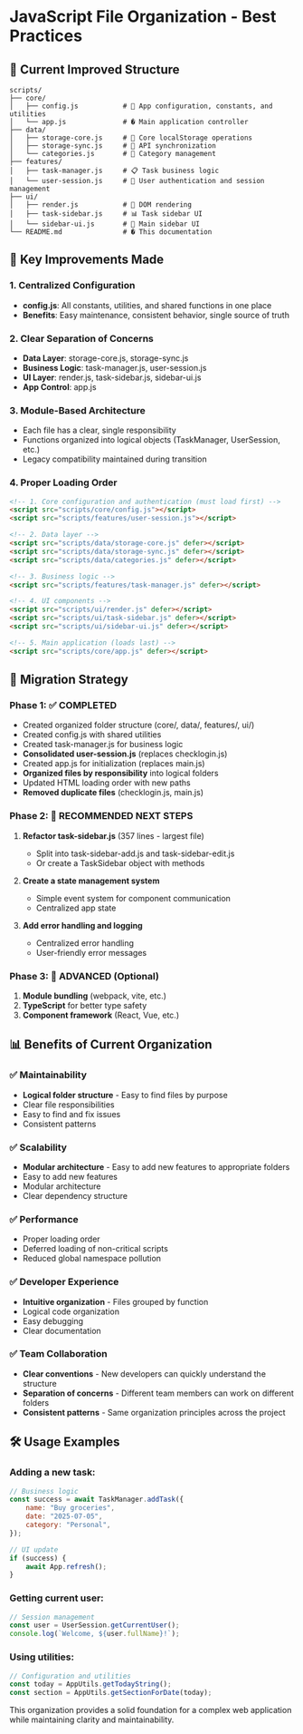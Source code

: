 # JavaScript File Organization - Best Practices

## 📁 Current Improved Structure

```
scripts/
├── core/
│   ├── config.js           # 🔧 App configuration, constants, and utilities
│   └── app.js              # � Main application controller
├── data/
│   ├── storage-core.js     # 💾 Core localStorage operations
│   ├── storage-sync.js     # 🔄 API synchronization
│   └── categories.js       # 📂 Category management
├── features/
│   ├── task-manager.js     # 📋 Task business logic
│   └── user-session.js     # 🔐 User authentication and session management
├── ui/
│   ├── render.js           # 🎨 DOM rendering
│   ├── task-sidebar.js     # 📊 Task sidebar UI
│   └── sidebar-ui.js       # 📱 Main sidebar UI
└── README.md               # � This documentation
```

## 🎯 Key Improvements Made

### 1. **Centralized Configuration**

- **config.js**: All constants, utilities, and shared functions in one place
- **Benefits**: Easy maintenance, consistent behavior, single source of truth

### 2. **Clear Separation of Concerns**

- **Data Layer**: storage-core.js, storage-sync.js
- **Business Logic**: task-manager.js, user-session.js
- **UI Layer**: render.js, task-sidebar.js, sidebar-ui.js
- **App Control**: app.js

### 3. **Module-Based Architecture**

- Each file has a clear, single responsibility
- Functions organized into logical objects (TaskManager, UserSession, etc.)
- Legacy compatibility maintained during transition

### 4. **Proper Loading Order**

```html
<!-- 1. Core configuration and authentication (must load first) -->
<script src="scripts/core/config.js"></script>
<script src="scripts/features/user-session.js"></script>

<!-- 2. Data layer -->
<script src="scripts/data/storage-core.js" defer></script>
<script src="scripts/data/storage-sync.js" defer></script>
<script src="scripts/data/categories.js" defer></script>

<!-- 3. Business logic -->
<script src="scripts/features/task-manager.js" defer></script>

<!-- 4. UI components -->
<script src="scripts/ui/render.js" defer></script>
<script src="scripts/ui/task-sidebar.js" defer></script>
<script src="scripts/ui/sidebar-ui.js" defer></script>

<!-- 5. Main application (loads last) -->
<script src="scripts/core/app.js" defer></script>
```

## 🔄 Migration Strategy

### Phase 1: ✅ COMPLETED

- Created organized folder structure (core/, data/, features/, ui/)
- Created config.js with shared utilities
- Created task-manager.js for business logic
- **Consolidated user-session.js** (replaces checklogin.js)
- Created app.js for initialization (replaces main.js)
- **Organized files by responsibility** into logical folders
- Updated HTML loading order with new paths
- **Removed duplicate files** (checklogin.js, main.js)

### Phase 2: 🔄 RECOMMENDED NEXT STEPS

1. **Refactor task-sidebar.js** (357 lines - largest file)

   - Split into task-sidebar-add.js and task-sidebar-edit.js
   - Or create a TaskSidebar object with methods

2. **Create a state management system**

   - Simple event system for component communication
   - Centralized app state

3. **Add error handling and logging**
   - Centralized error handling
   - User-friendly error messages

### Phase 3: 🚀 ADVANCED (Optional)

1. **Module bundling** (webpack, vite, etc.)
2. **TypeScript** for better type safety
3. **Component framework** (React, Vue, etc.)

## 📊 Benefits of Current Organization

### ✅ **Maintainability**

- **Logical folder structure** - Easy to find files by purpose
- Clear file responsibilities
- Easy to find and fix issues
- Consistent patterns

### ✅ **Scalability**

- **Modular architecture** - Easy to add new features to appropriate folders
- Easy to add new features
- Modular architecture
- Clear dependency structure

### ✅ **Performance**

- Proper loading order
- Deferred loading of non-critical scripts
- Reduced global namespace pollution

### ✅ **Developer Experience**

- **Intuitive organization** - Files grouped by function
- Logical code organization
- Easy debugging
- Clear documentation

### ✅ **Team Collaboration**

- **Clear conventions** - New developers can quickly understand the structure
- **Separation of concerns** - Different team members can work on different folders
- **Consistent patterns** - Same organization principles across the project

## 🛠️ Usage Examples

### Adding a new task:

```javascript
// Business logic
const success = await TaskManager.addTask({
	name: "Buy groceries",
	date: "2025-07-05",
	category: "Personal",
});

// UI update
if (success) {
	await App.refresh();
}
```

### Getting current user:

```javascript
// Session management
const user = UserSession.getCurrentUser();
console.log(`Welcome, ${user.fullName}!`);
```

### Using utilities:

```javascript
// Configuration and utilities
const today = AppUtils.getTodayString();
const section = AppUtils.getSectionForDate(today);
```

This organization provides a solid foundation for a complex web application while maintaining clarity and maintainability.
